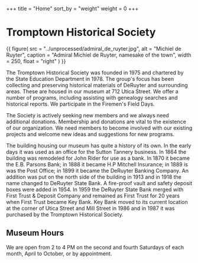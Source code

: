 +++
title = "Home"
sort_by = "weight"
weight = 0
+++

# Tromptown Historical Society

{{ figure(
    src = "../unprocessed/admiral_de_ruyter.jpg",
    alt = "Michiel de Ruyter",
    caption = "Admiral Michiel de Ruyter, namesake of the town",
    width = 250,
    float = "right"
) }}

The Tromptown Historical Society was founded in 1975 and chartered by the State
Education Department in 1978. The group's focus has been collecting and
preserving historical materials of DeRuyter and surrounding areas. These are
housed in our museum at 712 Utica Street. We offer a number of programs,
including assisting with genealogy searches and historical reports. We
participate in the Firemen's Field Days.

The Society is actively seeking new members and we always need additional
donations. Membership and donations are vital to the existence of our
organization. We need members to become involved with our existing projects and
welcome new ideas and suggestions for new programs.

The building housing our museum has quite a history of its own. In the early
days it was used as an office for the Sutton Tannery business. In 1864 the
building was remodeled for John Rider for use as a bank. In 1870 it became the
E.B. Parsons Bank; in 1888 it became H.P Mitchell Insurance; in 1889 is was the
Post Office; in 1899 it became the DeRuyter Banking Company. An addition was put
on the north side of the building in 1913 and in 1918 the name changed to
DeRuyter State Bank. A fire-proof vault and safety deposit boxes were added
in 1954. In 1959 the DeRuyter State Bank merged with First Trust & Deposit
Company and remained as First Trust for 20 years when First Trust became Key
Bank. Key Bank moved to its current location at the corner of Utica Street and
Mill Street in 1986 and in 1987 it was purchased by the Tromptown Historical
Society.

## Museum Hours

We are open from 2 to 4 PM on the second and fourth Saturdays of each month,
April to October, or by appointment.
